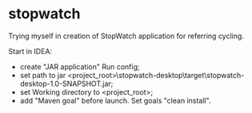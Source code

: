 stopwatch
=========

Trying myself in creation of StopWatch application for referring cycling.

Start in IDEA:
 - create "JAR application" Run config;
 - set path to jar <project_root>\stopwatch-desktop\target\stopwatch-desktop-1.0-SNAPSHOT.jar;
 - set Working directory to <project_root>;
 - add "Maven goal" before launch. Set goals "clean install".
